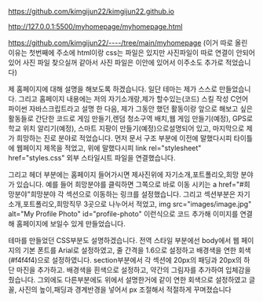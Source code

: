 https://github.com/kimgijun22/kimgijun22.github.io

http://127.0.0.1:5500/myhomepage/myhomepage.html

https://github.com/kimgijun22/----/tree/main/myhomepage (이거 따로 올린 이유는 첫번째에 주소에 html이랑 css는 파일은 있지만 사진파일이 따로 연결이 안되어 있어 사진 파일 찾으실꺼 같아서 사진 파일은 이안에 있어서 이주소도 추가로 적었습니다)

제 홈페이지에 대해 설명을 해보도록 하겠습니다.
일단 테마는 제가 스스로 만들었습니다.
그리고 홈페이지 내용에는 저의 자기소개랑,제가 할수있는(코드) 스킬 작성 C언어 파이썬 자바스크립트라고 설명 한 다음, 
제가 그동안 했던 활동이랑 앞으로 해보고 싶은 활동들로 간단한 코드로 게임 만들기,렌덤 청소구역 배치,웹 게임 만들기(예정), GPS로 학교 위치 알리기(예정), 스마트 지팡이 만들기(예정)으로설명되어 있고,
마지막으로 제가 희망하는 진로 분야로 적었습니다.
먼저 문서 구조 부분에 이전에 말했다시피 타이틀에 웹페이지 제목을 적었고,
위에 말했다시피 link rel="stylesheet" href="styles.css" 외부 스타일시트 파일을 연결했습니다.

그리고 헤더 부분에는 홈페이지 들어가시면 제사진위에 자기소개,포트폴리오,희망 분야가 있습니다. 
예를 들어 희망분야를 클릭하면 그쪽으로 바로 이동 시키는 a href="#희망분야"희망분야</a> 각 섹션으로 이동하는 링크를 설정했습니다.
그리고 섹션부분은 자기소개,포트폴리오,희망직무 3곳으로 나누어서 적었고,
img src="images/image.jpg" alt="My Profile Photo" id="profile-photo" 이런식으로 코드 추가해 이미지를 연결해 홈페이지에 보일수 있게 만들었습니다.

테마를 만들었던  CSS부분도 설명하겠습니다. 전역 스타일 부분에선 body에서 웹 페이지의 기본 폰트를 Arial로 설정하였고, 줄 간격을 1.6으로 설정하고 배경색을 연한 회색(#f4f4f4)으로 설정하였니다.
section부분에서 각 섹션에 20px의 패딩과 20px의 하단 마진을 추가하고. 배경색을 흰색으로 설정하고, 약간의 그림자를 추가하여 입체감을 줬습니다.
그외에도 다른부분에도 위에서 설명한거에 같이 연한 회색으로 설정하였고 글꼴, 사진의 높이,패딩과 경계반경을 넣어서 px 조절해서 적절하게 꾸며졌습니다
